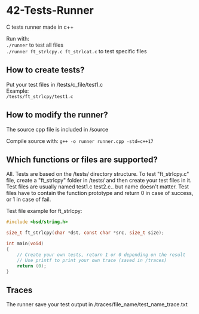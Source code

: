 # 42-Tests-Runner
C tests runner made in c++

Run with:\
``./runner`` to test all files\
``./runner ft_strlcpy.c ft_strlcat.c`` to test specific files


## How to create tests?
Put your test files in /tests/c_file/test1.c\
Example:\
``/tests/ft_strlcpy/test1.c``

## How to modify the runner?
The source cpp file is included in /source

Compile source with:
``g++ -o runner runner.cpp -std=c++17``

## Which functions or files are supported?
All. Tests are based on the /tests/ directory structure. To test "ft_strlcpy.c" file, create a "ft_strlcpy" folder in /tests/ and then create your test files in it. Test files are usually named test1.c test2.c.. but name doesn't matter. Test files have to contain the function prototype and return 0 in case of success, or 1 in case of fail.

Test file example for ft_strlcpy:
```c
#include <bsd/string.h>

size_t ft_strlcpy(char *dst, const char *src, size_t size);

int main(void)
{
	// Create your own tests, return 1 or 0 depending on the result
	// Use printf to print your own trace (saved in /traces)
	return (0);
}
```

## Traces
The runner save your test output in /traces/file_name/test_name_trace.txt